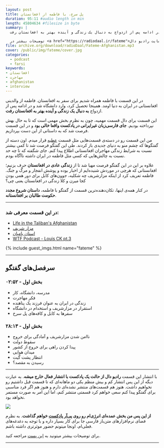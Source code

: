 ```yaml
---
layout: post
title: پل سرخ، با فاطمه از افغانستان
duration: 95:11 #audio length in min
length: 45804634 #filesize in byte
summary: |
  در این قسمت با فاطمه همراه شدیم برای سفر به افغانستان. فاطمه از والدینی افغانستانی در ایران به دنیا اومد. همینجا تحصیل کرد، وارد دانشگاه شد و در ادامه پس از ازدواج به دنبال یک زندگی و آینده بهتر به افغانستان رفت.

  توضیحات بیشتر در <a href="https://radiodaal.ir/fateme">سایت رادیو دال</a>.
file: archive.org/download/radioDaal/Fateme-Afghanistan.mp3
cover: /public/img/fateme/cover.jpg
categories:
  - podcast
  - farsi
keywords:
- افغانستان
- مهاجرت
- afghanistan
- interview
---
```


در این قسمت با فاطمه همراه شدیم برای سفر به افغانستان. فاطمه از والدینی افغانستانی در ایران به دنیا اومد. همینجا تحصیل کرد، وارد دانشگاه شد و در ادامه پس از ازدواج **به دنبال یک زندگی و آینده بهتر به افغانستان رفت**.

این قسمت برای دال قسمت مهمیه، چون به نظرم بخش مهمی است که تا به حال بهش نپرداخته بودیم. **جای فارسی‌زبان غیرایرانی در پادکست واقعا خالی بود** و در این قسمت فرصت شد که به داستانی از این دست بپردازیم. 

<!-- more -->

من این قسمت رو در دسته‌ی قسمت‌هایی مثل قسمت [عطیه](atieh-part1) قرار میدم. اون دسته از گفتگوها که چشم منو به دنیای جدیدی باز کردند. طی این گفتگو فرصت شد تا کمی بیشتر نسبت به شرایط زندگی مهاجران افغانستانی اطلاع پیدا کنم. جای شگفته که تا چه حد نسبت به چالش‌هایی که کسی مثل فاطمه در ایران داشته ناآگاه بودم.

علاوه بر این در این گفتگو فرصت مهیا شد تا از **زندگی عادی در افغانستان** حرف بزنیم؛ افغانستانی که هرچی در موردش شنیده‌ایم از اخبار بوده و پوشش انفجار و مرگ و جنگ. فاطمه تعریف کرد از اینکه مزارشریف چه شکلیه، جوون‌های کابل برای دور همی بودن کجا میرن و کلا زندگی در افغانستان یعنی چی؟

در کنار همه‌ی اینها، تکان‌دهنده‌ترین قسمت از گفتگو با فاطمه، **داستان شروع مجدد حکومت طالبان بر افغانستانه**.

---


### در این قسمت معرفی شد:

- [Life in the Taliban's Afghanistan](https://www.youtube.com/watch?v=iIFi_Rgm-T8)
- [مزار شریف](https://fa.wikipedia.org/wiki/%D9%85%D8%B2%D8%A7%D8%B1_%D8%B4%D8%B1%DB%8C%D9%81)
- [استان بامیان](https://fa.wikipedia.org/wiki/%D8%A7%D8%B3%D8%AA%D8%A7%D9%86_%D8%A8%D8%A7%D9%85%DB%8C%D8%A7%D9%86)
- [WTF Podcast - Louis CK pt.3](https://www.youtube.com/watch?v=JgiHDQprLbo)

{% include guest_imgs.html name="fateme" %}

---

## سرفصل‌های گفتگو

### بخش اول - ۰۲:۵۲
- مدرسه، دانشگاه، کار
- فکر مهاجرت
- زندگی در ایران به عنوان فرزند یک پناهنده
- استقرار در مزارشریف و استخدام در دانشگاه
- سفرها به کابل و کافه‌های پل سرخ

### بخش اول - ۲۸:۱۳
- ناامن شدن مزارشریف و آمادگی برای خروج
- سقوط دولت
- پیدا کردن راهی برای خروج از کشور
- میدان هوایی
- انتظار پشت گیت
- رسیدن به مقصد؟

---

با انتشار این قسمت **رادیو دال از حالت یک پادکست با انتشار فعال خارج میشه**. به عبارت دیگه از این پس انتشار کم و بیش منظم یکی دو ماهانه‌ای که تا قسمت قبل داشتیم رو نخواهیم داشت. هنوز هم قسمت‌های منتشر نشده‌ای دارم و هنوز هم اگر فرد مناسبی برای گفتگو پیدا کنم سعی خواهم کرد قسمتی منتشر کنم، اما این امر به صورت مستمر نخواهد بود.

<img src="{{site.baseurl}}/public/img/daal-update/PR.jpg" class="small-right-cover"/>

**از این پس من بخش عمده‌ای انرژی‌ام رو روی [پی‌آر پادکست](https://telegram.me/prpodcast) خواهم گذاشت**. به نظرم فضای نرم‌افزارهای متن‌باز فارسی جا برای کار بسیار داره و با توجه به دغدغه‌های فعلی‌ام، اونجا میتونم حضور موثرتری داشته باشم.

برای توضیحات بیشتر میتونید به [این پست](future) مراجعه کنید.

---
